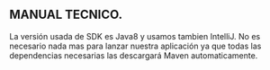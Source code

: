 ## MANUAL TECNICO.
La versión usada de SDK es Java8 y usamos tambien IntelliJ. No es necesario nada mas para lanzar nuestra aplicación ya que todas las dependencias necesarias las descargará Maven automaticamente.
